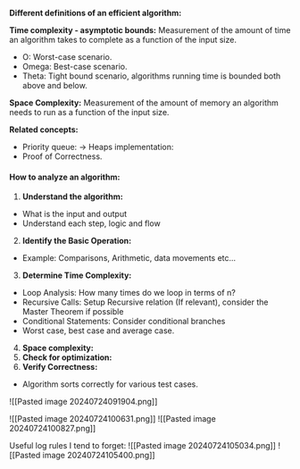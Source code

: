 **Different definitions of an efficient algorithm:**


**Time complexity - asymptotic bounds:** 
Measurement of the amount of time an algorithm takes to complete as a function of the input size. 
- O: Worst-case scenario. 
- Omega: Best-case scenario.
- Theta: Tight bound scenario, algorithms running time is bounded both above and below. 

**Space Complexity:**
Measurement of the amount of memory an algorithm needs to run as a function of the input size. 

**Related concepts:** 
- Priority queue: -> Heaps implementation: 
- Proof of Correctness. 

#### How to analyze an algorithm:
1. **Understand the algorithm:**
- What is the input and output 
- Understand each step, logic and flow 
2. **Identify the Basic Operation:**
- Example: Comparisons, Arithmetic, data movements etc...
3. **Determine Time Complexity:**
- Loop Analysis: How many times do we loop in terms of n?
- Recursive Calls: Setup Recursive relation (If relevant), consider the Master Theorem if possible 
- Conditional Statements: Consider conditional branches 
- Worst case, best case and average case.
4. **Space complexity:**
5. **Check for optimization:**
6. **Verify Correctness:** 
- Algorithm sorts correctly for various test cases. 


![[Pasted image 20240724091904.png]]

![[Pasted image 20240724100631.png]]
![[Pasted image 20240724100827.png]]

Useful log rules I tend to forget: 
![[Pasted image 20240724105034.png]]
![[Pasted image 20240724105400.png]]
